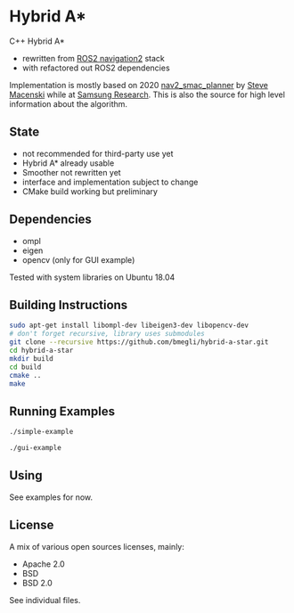 # Hybrid A*

C++ Hybrid A*
- rewritten from [ROS2 navigation2](https://github.com/ros-planning/navigation2/tree/378d53435856f4b3377fc5031b7118e4554410e5) stack
- with refactored out ROS2 dependencies

Implementation is mostly based on 2020 [nav2_smac_planner](https://github.com/ros-planning/navigation2/tree/main/nav2_smac_planner) by [Steve Macenski](https://www.linkedin.com/in/steve-macenski-41a985101/) while at [Samsung Research](https://www.sra.samsung.com/). This is also the source for high level information about the algorithm.

## State

- not recommended for third-party use yet
- Hybrid A* already usable
- Smoother not rewritten yet
- interface and implementation subject to change
- CMake build working but preliminary

## Dependencies

- ompl
- eigen
- opencv (only for GUI example)

Tested with system libraries on Ubuntu 18.04

## Building Instructions

```bash
sudo apt-get install libompl-dev libeigen3-dev libopencv-dev
# don't forget recursive, library uses submodules
git clone --recursive https://github.com/bmegli/hybrid-a-star.git
cd hybrid-a-star
mkdir build
cd build
cmake ..
make
```

## Running Examples

```bash
./simple-example
```

```bash
./gui-example
```


## Using

See examples for now.

## License

A mix of various open sources licenses, mainly:
- Apache 2.0
- BSD
- BSD 2.0

See individual files.

